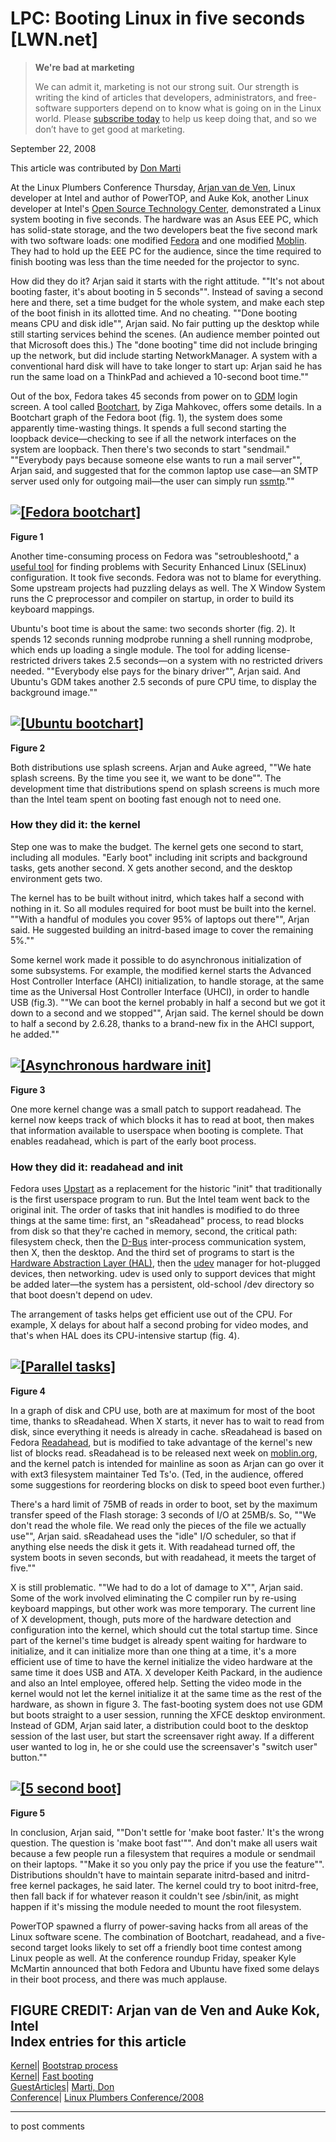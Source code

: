 # LPC: Booting Linux in five seconds [LWN.net]

> **We're bad at marketing**
> 
> We can admit it, marketing is not our strong suit. Our strength is writing the kind of articles that developers, administrators, and free-software supporters depend on to know what is going on in the Linux world. Please [subscribe today](/Promo/nsn-bad/subscribe) to help us keep doing that, and so we don’t have to get good at marketing. 

September 22, 2008

This article was contributed by [Don Marti](http://zgp.org/~dmarti/)

At the Linux Plumbers Conference Thursday, [Arjan van de Ven](http://www.fenrus.org/), Linux developer at Intel and author of PowerTOP, and Auke Kok, another Linux developer at Intel's [Open Source Technology Center](http://oss.intel.com/en-us/), demonstrated a Linux system booting in five seconds. The hardware was an Asus EEE PC, which has solid-state storage, and the two developers beat the five second mark with two software loads: one modified [Fedora](http://fedoraproject.org/) and one modified [Moblin](http://www.moblin.org/). They had to hold up the EEE PC for the audience, since the time required to finish booting was less than the time needed for the projector to sync.

How did they do it? Arjan said it starts with the right attitude. ""It's not about booting faster, it's about booting in 5 seconds"". Instead of saving a second here and there, set a time budget for the whole system, and make each step of the boot finish in its allotted time. And no cheating. ""Done booting means CPU and disk idle"", Arjan said. No fair putting up the desktop while still starting services behind the scenes. (An audience member pointed out that Microsoft does this.) The "done booting" time did not include bringing up the network, but did include starting NetworkManager. A system with a conventional hard disk will have to take longer to start up: Arjan said he has run the same load on a ThinkPad and achieved a 10-second boot time.""

Out of the box, Fedora takes 45 seconds from power on to [GDM](http://www.gnome.org/projects/gdm/) login screen. A tool called [Bootchart](http://www.bootchart.org/), by Ziga Mahkovec, offers some details. In a Bootchart graph of the Fedora boot (fig. 1), the system does some apparently time-wasting things. It spends a full second starting the loopback device—checking to see if all the network interfaces on the system are loopback. Then there's two seconds to start "sendmail." ""Everybody pays because someone else wants to run a mail server"", Arjan said, and suggested that for the common laptop use case—an SMTP server used only for outgoing mail—the user can simply run [ssmtp](http://packages.debian.org/stable/mail/ssmtp).""

[ ![\[Fedora bootchart\]](https://static.lwn.net/images/fastboot/fastboot-f1_sm.png) ](http://lwn.net/Articles/299538/)  
---  
**Figure 1**  
  
Another time-consuming process on Fedora was "setroubleshootd," a [useful tool](http://danwalsh.livejournal.com/7995.html) for finding problems with Security Enhanced Linux (SELinux) configuration. It took five seconds. Fedora was not to blame for everything. Some upstream projects had puzzling delays as well. The X Window System runs the C preprocessor and compiler on startup, in order to build its keyboard mappings.

Ubuntu's boot time is about the same: two seconds shorter (fig. 2). It spends 12 seconds running modprobe running a shell running modprobe, which ends up loading a single module. The tool for adding license-restricted drivers takes 2.5 seconds—on a system with no restricted drivers needed. ""Everybody else pays for the binary driver"", Arjan said. And Ubuntu's GDM takes another 2.5 seconds of pure CPU time, to display the background image.""

[ ![\[Ubuntu bootchart\]](https://static.lwn.net/images/fastboot/fastboot-f2_sm.png) ](http://lwn.net/Articles/299540/)  
---  
**Figure 2**  
  
Both distributions use splash screens. Arjan and Auke agreed, ""We hate splash screens. By the time you see it, we want to be done"". The development time that distributions spend on splash screens is much more than the Intel team spent on booting fast enough not to need one.

### How they did it: the kernel

Step one was to make the budget. The kernel gets one second to start, including all modules. "Early boot" including init scripts and background tasks, gets another second. X gets another second, and the desktop environment gets two.

The kernel has to be built without initrd, which takes half a second with nothing in it. So all modules required for boot must be built into the kernel. ""With a handful of modules you cover 95% of laptops out there"", Arjan said. He suggested building an initrd-based image to cover the remaining 5%.""

Some kernel work made it possible to do asynchronous initialization of some subsystems. For example, the modified kernel starts the Advanced Host Controller Interface (AHCI) initialization, to handle storage, at the same time as the Universal Host Controller Interface (UHCI), in order to handle USB (fig.3). ""We can boot the kernel probably in half a second but we got it down to a second and we stopped"", Arjan said. The kernel should be down to half a second by 2.6.28, thanks to a brand-new fix in the AHCI support, he added.""

[ ![\[Asynchronous hardware
init\]](https://static.lwn.net/images/fastboot/fastboot-f3_sm.png) ](http://lwn.net/Articles/299542/)  
---  
**Figure 3**  
  
One more kernel change was a small patch to support readahead. The kernel now keeps track of which blocks it has to read at boot, then makes that information available to userspace when booting is complete. That enables readahead, which is part of the early boot process.

### How they did it: readahead and init

Fedora uses [Upstart](http://upstart.ubuntu.com/) as a replacement for the historic "init" that traditionally is the first userspace program to run. But the Intel team went back to the original init. The order of tasks that init handles is modified to do three things at the same time: first, an "sReadahead" process, to read blocks from disk so that they're cached in memory, second, the critical path: filesystem check, then the [D-Bus](http://www.freedesktop.org/wiki/Software/dbus) inter-process communication system, then X, then the desktop. And the third set of programs to start is the [Hardware Abstraction Layer (HAL)](http://www.freedesktop.org/wiki/Software/hal), then the [udev](http://www.kernel.org/pub/linux/utils/kernel/hotplug/udev.html) manager for hot-plugged devices, then networking. udev is used only to support devices that might be added later—the system has a persistent, old-school /dev directory so that boot doesn't depend on udev.

The arrangement of tasks helps get efficient use out of the CPU. For example, X delays for about half a second probing for video modes, and that's when HAL does its CPU-intensive startup (fig. 4).

[ ![\[Parallel tasks\]](https://static.lwn.net/images/fastboot/fastboot-f4_sm.png) ](http://lwn.net/Articles/299545/)  
---  
**Figure 4**  
  
In a graph of disk and CPU use, both are at maximum for most of the boot time, thanks to sReadahead. When X starts, it never has to wait to read from disk, since everything it needs is already in cache. sReadahead is based on Fedora [Readahead](http://dailypackage.fedorabook.com/index.php?/archives/59-Wednesday-Why-Readahead.html), but is modified to take advantage of the kernel's new list of blocks read. sReadahead is to be released next week on [moblin.org](http://www.moblin.org/), and the kernel patch is intended for mainline as soon as Arjan can go over it with ext3 filesystem maintainer Ted Ts'o. (Ted, in the audience, offered some suggestions for reordering blocks on disk to speed boot even further.)

There's a hard limit of 75MB of reads in order to boot, set by the maximum transfer speed of the Flash storage: 3 seconds of I/O at 25MB/s. So, ""We don't read the whole file. We read only the pieces of the file we actually use"", Arjan said. sReadahead uses the "idle" I/O scheduler, so that if anything else needs the disk it gets it. With readahead turned off, the system boots in seven seconds, but with readahead, it meets the target of five.""

X is still problematic. ""We had to do a lot of damage to X"", Arjan said. Some of the work involved eliminating the C compiler run by re-using keyboard mappings, but other work was more temporary. The current line of X development, though, puts more of the hardware detection and configuration into the kernel, which should cut the total startup time. Since part of the kernel's time budget is already spent waiting for hardware to initialize, and it can initialize more than one thing at a time, it's a more efficient use of time to have the kernel initialize the video hardware at the same time it does USB and ATA. X developer Keith Packard, in the audience and also an Intel employee, offered help. Setting the video mode in the kernel would not let the kernel initialize it at the same time as the rest of the hardware, as shown in figure 3. The fast-booting system does not use GDM but boots straight to a user session, running the XFCE desktop environment. Instead of GDM, Arjan said later, a distribution could boot to the desktop session of the last user, but start the screensaver right away. If a different user wanted to log in, he or she could use the screensaver's "switch user" button.""

[ ![\[5 second boot\]](https://static.lwn.net/images/fastboot/fastboot-f5_sm.png) ](http://lwn.net/Articles/299546/)  
---  
**Figure 5**  
  
In conclusion, Arjan said, ""Don't settle for 'make boot faster.' It's the wrong question. The question is 'make boot fast'"". And don't make all users wait because a few people run a filesystem that requires a module or sendmail on their laptops. ""Make it so you only pay the price if you use the feature"". Distributions shouldn't have to maintain separate initrd-based and initrd-free kernel packages, he said later. The kernel could try to boot initrd-free, then fall back if for whatever reason it couldn't see /sbin/init, as might happen if it's missing the module needed to mount the root filesystem.

PowerTOP spawned a flurry of power-saving hacks from all areas of the Linux software scene. The combination of Bootchart, readahead, and a five-second target looks likely to set off a friendly boot time contest among Linux people as well. At the conference roundup Friday, speaker Kyle McMartin announced that both Fedora and Ubuntu have fixed some delays in their boot process, and there was much applause.

FIGURE CREDIT: Arjan van de Ven and Auke Kok, Intel  
Index entries for this article  
---  
[Kernel](/Kernel/Index)| [Bootstrap process](/Kernel/Index#Bootstrap_process)  
[Kernel](/Kernel/Index)| [Fast booting](/Kernel/Index#Fast_booting)  
[GuestArticles](/Archives/GuestIndex/)| [Marti, Don](/Archives/GuestIndex/#Marti_Don)  
[Conference](/Archives/ConferenceIndex/)| [Linux Plumbers Conference/2008](/Archives/ConferenceIndex/#Linux_Plumbers_Conference-2008)  
  


* * *

to post comments 

